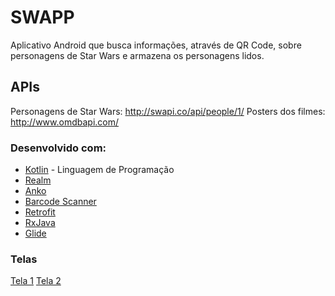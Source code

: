 # SWAPP
Aplicativo Android que busca informações, através de QR Code, sobre personagens de Star Wars e armazena os personagens lidos.

## APIs
Personagens de Star Wars: ​http://swapi.co/api/people/1/
Posters dos filmes: http://www.omdbapi.com/

### Desenvolvido com:
* [Kotlin](https://kotlinlang.org/) - Linguagem de Programação
* [Realm](https://realm.io/)
* [Anko](https://github.com/Kotlin/anko)
* [Barcode Scanner](https://github.com/dm77/barcodescanner)
* [Retrofit](http://square.github.io/retrofit/)
* [RxJava](https://github.com/ReactiveX/RxJava)
* [Glide](https://bumptech.github.io/glide/)

### Telas
[Tela 1](https://i.imgur.com/cicJbcQ.png)
[Tela 2](https://i.imgur.com/fh59oQy.png)
